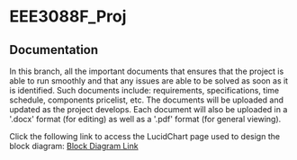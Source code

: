 # **EEE3088F_Proj**
## **Documentation**
In this branch, all the important documents that ensures that the project is able to run smoothly and that any issues are able to be solved as soon as it is identified. Such documents include: requirements, specifications, time schedule, components pricelist, etc. The documents will be uploaded and updated as the project develops. Each document will also be uploaded in a '.docx' format (for editing) as well as a '.pdf' format (for general viewing). 

Click the following link to access the LucidChart page used to design the block diagram: [Block Diagram Link](https://lucid.app/lucidchart/6f4155c0-dd41-4df6-9df6-a29792932397/edit?view_items=edxAOlSKGf1Z&invitationId=inv_f93d24f2-7113-4dc7-8a55-13d2d90bb092)
